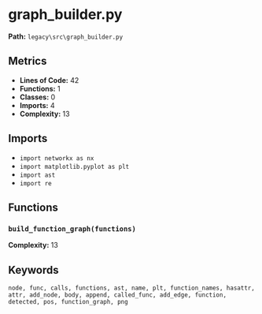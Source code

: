 # graph_builder.py

**Path:** `legacy\src\graph_builder.py`

## Metrics

- **Lines of Code:** 42
- **Functions:** 1
- **Classes:** 0
- **Imports:** 4
- **Complexity:** 13

## Imports

- `import networkx as nx`
- `import matplotlib.pyplot as plt`
- `import ast`
- `import re`

## Functions

### `build_function_graph(functions)`

**Complexity:** 13

## Keywords

`node, func, calls, functions, ast, name, plt, function_names, hasattr, attr, add_node, body, append, called_func, add_edge, function, detected, pos, function_graph, png`

